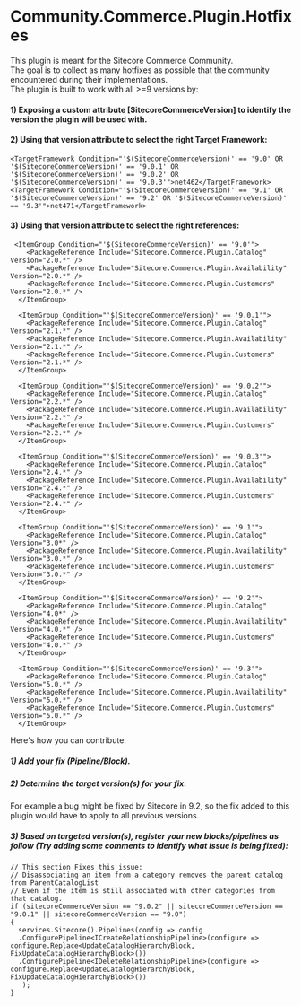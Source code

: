 # Community.Commerce.Plugin.Hotfixes

This plugin is meant for the Sitecore Commerce Community.  
The goal is to collect as many hotfixes as possible that the community encountered during their implementations.  
The plugin is built to work with all >=9 versions by:

#### 1) Exposing a custom attribute [SitecoreCommerceVersion] to identify the version the plugin will be used with.
#### 2) Using that version attribute to select the right Target Framework:
```
<TargetFramework Condition="'$(SitecoreCommerceVersion)' == '9.0' OR '$(SitecoreCommerceVersion)' == '9.0.1' OR '$(SitecoreCommerceVersion)' == '9.0.2' OR '$(SitecoreCommerceVersion)' == '9.0.3'">net462</TargetFramework>
<TargetFramework Condition="'$(SitecoreCommerceVersion)' == '9.1' OR '$(SitecoreCommerceVersion)' == '9.2' OR '$(SitecoreCommerceVersion)' == '9.3'">net471</TargetFramework>

```
#### 3) Using that version attribute to select the right references:
```
 <ItemGroup Condition="'$(SitecoreCommerceVersion)' == '9.0'">
    <PackageReference Include="Sitecore.Commerce.Plugin.Catalog" Version="2.0.*" />
    <PackageReference Include="Sitecore.Commerce.Plugin.Availability" Version="2.0.*" />
    <PackageReference Include="Sitecore.Commerce.Plugin.Customers" Version="2.0.*" />
  </ItemGroup>

  <ItemGroup Condition="'$(SitecoreCommerceVersion)' == '9.0.1'">
    <PackageReference Include="Sitecore.Commerce.Plugin.Catalog" Version="2.1.*" />
    <PackageReference Include="Sitecore.Commerce.Plugin.Availability" Version="2.1.*" />
    <PackageReference Include="Sitecore.Commerce.Plugin.Customers" Version="2.1.*" />
  </ItemGroup>

  <ItemGroup Condition="'$(SitecoreCommerceVersion)' == '9.0.2'">
    <PackageReference Include="Sitecore.Commerce.Plugin.Catalog" Version="2.2.*" />
    <PackageReference Include="Sitecore.Commerce.Plugin.Availability" Version="2.2.*" />
    <PackageReference Include="Sitecore.Commerce.Plugin.Customers" Version="2.2.*" />
  </ItemGroup>

  <ItemGroup Condition="'$(SitecoreCommerceVersion)' == '9.0.3'">
    <PackageReference Include="Sitecore.Commerce.Plugin.Catalog" Version="2.4.*" />
    <PackageReference Include="Sitecore.Commerce.Plugin.Availability" Version="2.4.*" />
    <PackageReference Include="Sitecore.Commerce.Plugin.Customers" Version="2.4.*" />
  </ItemGroup>

  <ItemGroup Condition="'$(SitecoreCommerceVersion)' == '9.1'">
    <PackageReference Include="Sitecore.Commerce.Plugin.Catalog" Version="3.0*" />
    <PackageReference Include="Sitecore.Commerce.Plugin.Availability" Version="3.0.*" />
    <PackageReference Include="Sitecore.Commerce.Plugin.Customers" Version="3.0.*" />
  </ItemGroup>

  <ItemGroup Condition="'$(SitecoreCommerceVersion)' == '9.2'">
    <PackageReference Include="Sitecore.Commerce.Plugin.Catalog" Version="4.0*" />
    <PackageReference Include="Sitecore.Commerce.Plugin.Availability" Version="4.0.*" />
    <PackageReference Include="Sitecore.Commerce.Plugin.Customers" Version="4.0.*" />
  </ItemGroup>

  <ItemGroup Condition="'$(SitecoreCommerceVersion)' == '9.3'">
    <PackageReference Include="Sitecore.Commerce.Plugin.Catalog" Version="5.0.*" />
    <PackageReference Include="Sitecore.Commerce.Plugin.Availability" Version="5.0.*" />
    <PackageReference Include="Sitecore.Commerce.Plugin.Customers" Version="5.0.*" />
  </ItemGroup>
```


Here's how you can contribute:
##### 1) Add your fix (Pipeline/Block).

##### 2) Determine the target version(s) for your fix. 
For example a bug might be fixed by Sitecore in 9.2, so the fix added to this plugin would have to apply to all previous versions.

##### 3) Based on targeted version(s), register your new blocks/pipelines as follow (Try adding some comments to identify what issue is being fixed):

```
// This section Fixes this issue:
// Disassociating an item from a category removes the parent catalog from ParentCatalogList
// Even if the item is still associated with other categories from that catalog.
if (sitecoreCommerceVersion == "9.0.2" || sitecoreCommerceVersion == "9.0.1" || sitecoreCommerceVersion == "9.0")
{
  services.Sitecore().Pipelines(config => config
  .ConfigurePipeline<ICreateRelationshipPipeline>(configure => configure.Replace<UpdateCatalogHierarchyBlock, FixUpdateCatalogHierarchyBlock>())
  .ConfigurePipeline<IDeleteRelationshipPipeline>(configure => configure.Replace<UpdateCatalogHierarchyBlock, FixUpdateCatalogHierarchyBlock>())
   );
}
```

